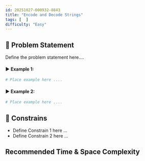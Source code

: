 ```yaml
---
id: 20251027-000932-8843
title: "Encode and Decode Strings"
tags: [  ]
difficulty: "Easy"
---
```


## 🧠 Problem Statement
Define the problem statement here....

#### ▶️ Example 1:
```bash
# Place example here ....
```

#### ▶️ Example 2:
```bash
# Place example here ....
```

## 🎯 Constrains
* Define Constrain 1 here ...
* Define Constrain 2 here ...

## Recommended Time & Space Complexity

